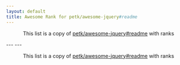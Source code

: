 ```yaml
---
layout: default
title: Awesome Rank for petk/awesome-jquery#readme
---
```


<p align="center">
	This list is a copy of <a href="https://github.com/petk/awesome-jquery#readme">petk/awesome-jquery#readme</a> with ranks
</p>
---
---
<p align="center">
	This list is a copy of <a href="https://github.com/petk/awesome-jquery#readme">petk/awesome-jquery#readme</a> with ranks
</p>
